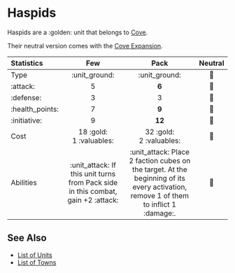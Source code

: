 # Haspids

Haspids are a :golden: unit that belongs to [Cove](../towns/cove.md).

Their neutral version comes with the [Cove Expansion](../content.md).


| Statistics | Few | Pack | Neutral |
| :--- | :---: | :---: | :---: |
| Type | :unit_ground: | :unit_ground: | 🚧 |
| :attack: | 5 | **6** | 🚧 |
| :defense: | 3 | 3 | 🚧 |
| :health_points: | 7 | **9** | 🚧 |
| :initiative: | 9 | **12** | 🚧 |
| Cost | 18 :gold:<br>1 :valuables: | 32 :gold:<br>2 :valuables: | 🚧 |
| Abilities | :unit_attack: If this unit turns from Pack side in this combat, gain +2 :attack: | :unit_attack: Place 2 faction cubes on the target. At the beginning of its every activation, remove 1 of them to inflict 1 :damage:. | 🚧 |


## See Also

- [List of Units](index.md)
- [List of Towns](../towns/index.md)
